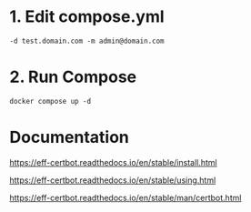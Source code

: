# 1. Edit compose.yml
```
-d test.domain.com -m admin@domain.com
```

# 2. Run Compose
```
docker compose up -d
```

# Documentation
https://eff-certbot.readthedocs.io/en/stable/install.html

https://eff-certbot.readthedocs.io/en/stable/using.html

https://eff-certbot.readthedocs.io/en/stable/man/certbot.html
